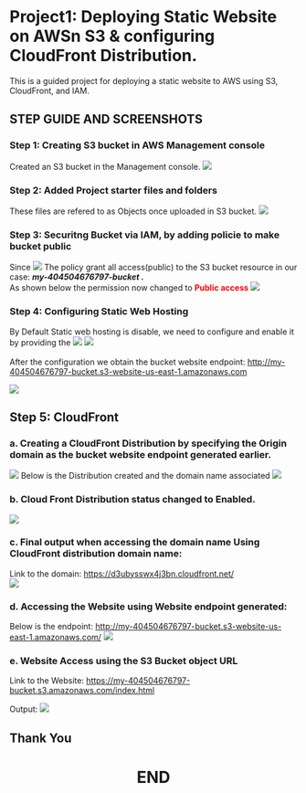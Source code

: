 # Project1:  Deploying Static Website on AWSn S3 & configuring CloudFront Distribution.

This is a guided project for deploying a static website to AWS using S3, CloudFront, and IAM.

## STEP GUIDE AND SCREENSHOTS

### Step 1: Creating S3 bucket in AWS Management console
Created an S3 bucket in the Management console. 
![](img/screenshots/1-s3-bucket-created-on-aws-management-console.png)

### Step 2: Added Project starter files and folders
These files are refered to as Objects once uploaded in S3 bucket. 
![](img/screenshots/uploaded-objects-in-s3-bucket.png)

### Step 3: Securitng Bucket via IAM, by adding policie to make bucket public
Since
![](img/screenshots/added-policies-to-make-bucket-public.png)
The policy grant all access(public) to the S3 bucket resource in our case: <strong> <em>my-404504676797-bucket .</em> </strong>
<br/>
As shown below the permission now changed to  <strong style="color: #ff0000">Public access</strong>
![](img/screenshots/after-update-bucket-changed-to-public.png)

### Step 4: Configuring Static Web Hosting
By Default Static web hosting is disable, we need to configure and enable it by providing the 
![](img/screenshots/configuring-to-support-static-hosting.png)
![](img/screenshots/configuring-to-support-static-hosting-2.png)
<br><br>
After the configuration we obtain the bucket website endpoint:
<a href=" http://my-404504676797-bucket.s3-website-us-east-1.amazonaws.com" target="_blank"> http://my-404504676797-bucket.s3-website-us-east-1.amazonaws.com</a>

![](img/screenshots/generated-url-for-site-access.png)

## Step 5: CloudFront
### a. Creating a CloudFront Distribution by specifying the Origin domain as the bucket website endpoint generated earlier. 
![](img/screenshots/creating-cloudFront-distribution.png)
Below is the Distribution created and the domain name associated
![](img/screenshots/distribution-domain.png)

### b. Cloud Front Distribution status changed to Enabled.
![](img/screenshots/cloudFrontDistributionState.png)

### c. Final output when accessing the domain name Using CloudFront distribution domain name:

Link to the domain: <a href="https://d3ubysswx4j3bn.cloudfront.net/" target="_blank" >https://d3ubysswx4j3bn.cloudfront.net/</a>
<br>
![](img/screenshots/final-output-using-cloudfront-domain.png)


### d. Accessing the Website using Website endpoint generated:
Below is the endpoint: <a href="http://my-404504676797-bucket.s3-website-us-east-1.amazonaws.com/" target="_blank">http://my-404504676797-bucket.s3-website-us-east-1.amazonaws.com/</a>
![](img/screenshots/access-website-via-web-endpoints.png)

### e. Website Access using the S3 Bucket object URL
Link to the Website: <a href="https://my-404504676797-bucket.s3.amazonaws.com/index.html" target="_blank">https://my-404504676797-bucket.s3.amazonaws.com/index.html </a>

Output:
![](img/screenshots/website-access-by-object-url.png)

## Thank You  
# <center>END</center> 